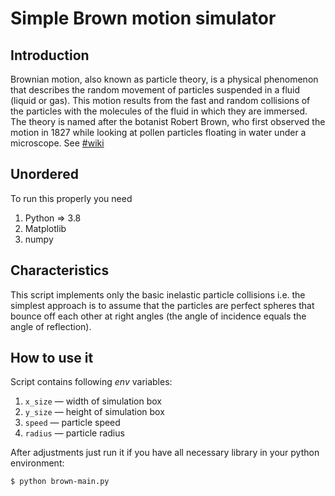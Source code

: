 # Simple Brown motion simulator

## Introduction
Brownian motion, also known as particle theory, is a physical phenomenon that describes the random movement of particles suspended in a fluid (liquid or gas). This motion results from the fast and random collisions of the particles with the molecules of the fluid in which they are immersed. The theory is named after the botanist Robert Brown, who first observed the motion in 1827 while looking at pollen particles floating in water under a microscope.
See [#wiki](https://en.wikipedia.org/wiki/Brownian_motion)
## Unordered
To run this properly you need
1. Python => 3.8
2. Matplotlib
3. numpy

## Characteristics
This script implements only the basic inelastic particle collisions i.e. the simplest approach is to assume that the particles are perfect spheres that bounce off each other at right angles (the angle of incidence equals the angle of reflection). 

## How to use it
Script contains following *env* variables:
1. `x_size` — width of simulation box
2. `y_size` — height of simulation box
3. `speed` — particle speed
4. `radius` — particle radius

After adjustments just run it if you have all necessary library in your python environment:

`$ python brown-main.py`
